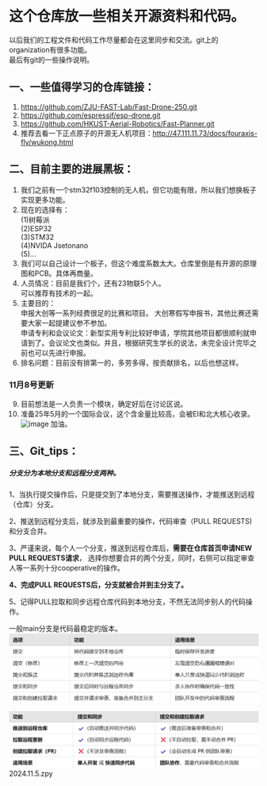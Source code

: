 # 这个仓库放一些相关开源资料和代码。
以后我们的工程文件和代码工作尽量都会在这里同步和交流。git上的organization有很多功能。   
最后有git的一些操作说明。
## 一、一些值得学习的仓库链接：
1.  https://github.com/ZJU-FAST-Lab/Fast-Drone-250.git   
2.    https://github.com/espressif/esp-drone.git
3.   https://github.com/HKUST-Aerial-Robotics/Fast-Planner.git
4.    推荐去看一下正点原子的开源无人机项目：http://47.111.11.73/docs/fouraxis-fly/wukong.html


## 二、目前主要的进展黑板：
1. 我们之前有一个stm32f103控制的无人机，但它功能有限，所以我们想换板子实现更多功能。
2. 现在的选择有：  
  (1)树莓派    
  (2)ESP32    
  (3)STM32   
  (4)NVIDA Jsetonano     
  (5)...
4. 我们可以自己设计一个板子，但这个难度系数太大。仓库里倒是有开源的原理图和PCB。具体再商量。     
5. 人员情况：目前是我们个，还有23物联5个人。    
  可以推荐有技术的一起。
6. 主要目的：   
  申报大创等一系列经费很足的比赛和项目。
大创寒假写申报书，其他比赛还需要大家一起提建议参不参加。    
  申请专利和会议论文：新型实用专利比较好申请，学院其他项目都很顺利就申请到了。会议论文也类似。并且，根据研究生学长的说法，未完全设计完毕之前也可以先进行申报。
7. 排名问题：目前没有排第一的，多劳多得，按贡献排名，以后也想这样。     
### 11月8号更新
9. 目前想法是一人负责一个模块，确定好后在讨论区说。
10. 准备25年5月的一个国际会议，这个含金量比较高，会被EI和北大核心收录。
    ![image](https://github.com/user-attachments/assets/7c8db92c-5dfe-41a5-9158-2b2dd30670da)
    加油。


## 三、Git_tips：     
  ##### 分支分为本地分支和远程分支两种。     
        
  1、当执行提交操作后，只是提交到了本地分支，需要推送操作，才能推送到远程（仓库）分支。   
  
  2、推送到远程分支后，就涉及到最重要的操作，代码审查（PULL REQUESTS)和分支合并。   
  
  3、严谨来说，每个人一个分支，推送到远程仓库后，**需要在仓库首页申请NEW PULL REQUESTS请求**，
  选择你想要合并的两个分支，同时，右侧可以指定审查人等一系列十分cooperative的操作。   
  
  **4、完成PULL REQUESTS后，分支就被合并到主分支了。**   
  
  5、记得PULL拉取和同步远程仓库代码到本地分支，不然无法同步别人的代码操作。   
  
  一般main分支是代码最稳定的版本。   
  ![failedtoopen](Images/git操作解释1.png)   
        
  ![failedtoopen](Images/git操作解释2.png)
  2024.11.5.zpy
